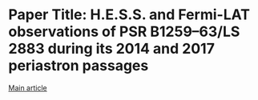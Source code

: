 # Paper Title: H.E.S.S. and Fermi-LAT observations of PSR B1259–63/LS 2883 during its 2014 and 2017 periastron passages

[Main article](https://arxiv.org/pdf/1912.05868)

